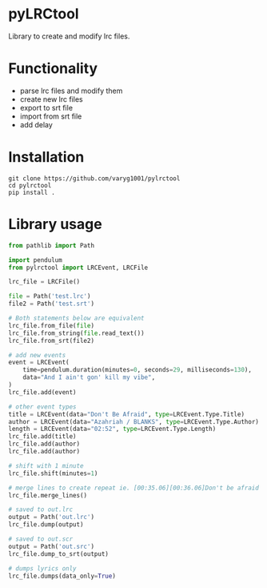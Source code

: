 # pyLRCtool

Library to create and modify lrc files.

# Functionality

- parse lrc files and modify them
- create new lrc files
- export to srt file
- import from srt file
- add delay

# Installation

```
git clone https://github.com/varyg1001/pylrctool
cd pylrctool
pip install .
```

# Library usage

```py
from pathlib import Path

import pendulum
from pylrctool import LRCEvent, LRCFile

lrc_file = LRCFile()

file = Path('test.lrc')
file2 = Path('test.srt')

# Both statements below are equivalent
lrc_file.from_file(file)
lrc_file.from_string(file.read_text())
lrc_file.from_srt(file2)

# add new events
event = LRCEvent(
    time=pendulum.duration(minutes=0, seconds=29, milliseconds=130),
    data="And I ain't gon' kill my vibe",
)
lrc_file.add(event)

# other event types
title = LRCEvent(data="Don't Be Afraid", type=LRCEvent.Type.Title)
author = LRCEvent(data="Azahriah / BLANKS", type=LRCEvent.Type.Author)
length = LRCEvent(data="02:52", type=LRCEvent.Type.Length)
lrc_file.add(title)
lrc_file.add(author)
lrc_file.add(author)

# shift with 1 minute
lrc_file.shift(minutes=1)

# merge lines to create repeat ie. [00:35.06][00:36.06]Don't be afraid
lrc_file.merge_lines()

# saved to out.lrc
output = Path('out.lrc')
lrc_file.dump(output)

# saved to out.scr
output = Path('out.src')
lrc_file.dump_to_srt(output)

# dumps lyrics only
lrc_file.dumps(data_only=True)
```
